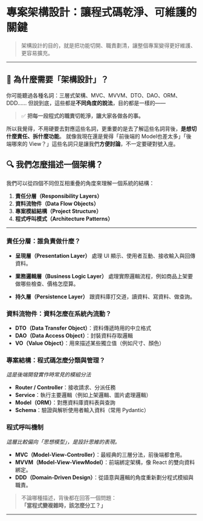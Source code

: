 # 專案架構設計：讓程式碼乾淨、可維護的關鍵

> 架構設計的目的，就是把功能切開、職責劃清，讓整個專案變得更好維護、更容易擴充。

---


## 🧭 為什麼需要「架構設計」？

你可能聽過各種名詞：三層式架構、MVC、MVVM、DTO、DAO、ORM、DDD……
但說到底，這些都是**不同角度的說法**，目的都是一樣的——

> ✅ **把每一段程式的職責切乾淨，讓大家各做各的事。**

所以我覺得，不用硬要去對應這些名詞，更重要的是去了解這些名詞背後，**是想切什麼責任、拆什麼功能**。
就像我現在還是覺得「前後端的 Model也差太多」「後端哪來的 View？」這些名詞只是讓我們**方便討論**，不一定要硬對號入座。
 

## 🔍 我們怎麼描述一個架構？

我們可以從四個不同但互相重疊的角度來理解一個系統的結構：

1. **責任分層（Responsibility Layers）**
2. **資料流物件（Data Flow Objects）**
3. **專案模組結構（Project Structure）**
4. **程式呼叫模式（Architecture Patterns）**

---

### **責任分層：誰負責做什麼？**
* **呈現層（Presentation Layer）**
處理 UI 顯示、使用者互動、接收輸入與回傳資料。

* **業務邏輯層（Business Logic Layer）**
處理實際邏輯流程，例如商品上架要做哪些檢查、價格怎麼算。

* **持久層（Persistence Layer）**
跟資料庫打交道，讀資料、寫資料、做查詢。


    
### **資料流物件：資料怎麼在系統內流動？** 
* **DTO（Data Transfer Object）**：資料傳遞時用的中立格式 
* **DAO（Data Access Object）**：封裝資料存取邏輯
* **VO（Value Object）**：用來描述某些獨立值（例如尺寸、顏色）
 
### **專案結構：程式碼怎麼分類與管理？**
*這是後端開發實作時常見的模組分法*

* **Router / Controller**：接收請求、分派任務
* **Service**：執行主要邏輯（例如上架邏輯、圖片處理邏輯）
* **Model（ORM）**：對應資料庫資料表與查詢
* **Schema**：驗證與解析使用者輸入資料（常用 Pydantic）

### **程式呼叫機制** 
*這層比較偏向「思想模型」，是設計思維的表現。*


* **MVC（Model-View-Controller）**：最經典的三層分法，前後端都會用。
* **MVVM（Model-View-ViewModel）**：前端綁定架構，像 React 的雙向資料綁定。
* **DDD（Domain-Driven Design）**：從語意與邏輯的角度重新劃分程式模組與職責。



>不論哪種描述，背後都在回答一個問題：**「當程式變複雜時，該怎麼分工？」**

---